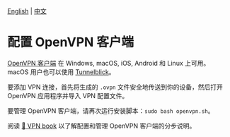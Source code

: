 [English](clients.md) | [中文](clients-zh.md)

# 配置 OpenVPN 客户端

[OpenVPN 客户端](https://openvpn.net/vpn-client/) 在 Windows, macOS, iOS, Android 和 Linux 上可用。macOS 用户也可以使用 [Tunnelblick](https://tunnelblick.net)。

要添加 VPN 连接，首先将生成的 `.ovpn` 文件安全地传送到你的设备，然后打开 OpenVPN 应用程序并导入 VPN 配置文件。

要管理 OpenVPN 客户端，请再次运行安装脚本：`sudo bash openvpn.sh`。

阅读 [:book: VPN book](https://ko-fi.com/post/Support-this-project-and-get-access-to-supporter-o-X8X5FVFZC) 以了解配置和管理 OpenVPN 客户端的分步说明。
